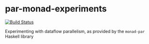 # par-monad-experiments

[![Build Status](https://travis-ci.org/ocramz/par-monad-experiments.png)](https://travis-ci.org/ocramz/par-monad-experiments)

Experimenting with dataflow parallelism, as provided by the `monad-par` Haskell library
